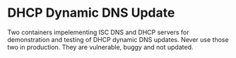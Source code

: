 # DHCP Dynamic DNS Update
Two containers impelementing ISC DNS and DHCP servers for demonstration and
testing of DHCP dynamic DNS updates. Never use those two in production. They are
vulnerable, buggy and not updated.
